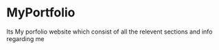 # MyPortfolio
Its My porfolio website which consist of all the relevent sections and info regarding me

